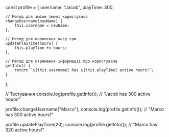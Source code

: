 const profile = {
    username: "Jacob",
    playTime: 300,
    
    // Метод для зміни імені користувача
    changeUsername(newName) {
        this.username = newName;
    },
    
    // Метод для оновлення часу гри
    updatePlayTime(hours) {
        this.playTime += hours;
    },
    
    // Метод для отримання інформації про користувача
    getInfo() {
        return `${this.username} has ${this.playTime} active hours!`;
    }
};

// Тестування
console.log(profile.getInfo()); // "Jacob has 300 active hours!"

profile.changeUsername("Marco");
console.log(profile.getInfo()); // "Marco has 300 active hours!"

profile.updatePlayTime(20);
console.log(profile.getInfo()); // "Marco has 320 active hours!"
